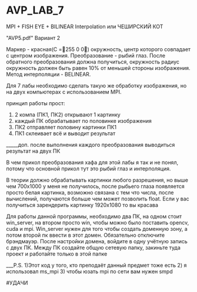 # AVP_LAB_7
MPI  +  FISH EYE  +  BILINEAR Interpolation 
или
ЧЕШИРСКИЙ КОТ


"AVP5.pdf" Вариант 2

Маркер - красная(C =255 0 0) окружность, центр которого совпадает с центром изображения. Преобразование - рыбий глаз. После обратного преобразования
должна получиться, окружность радиус окружность должен быть равен 10% от меньшей стороны
изображения. Метод интерполяции - BELINEAR.

Для 7 лабы необходимо сделать такую же обработку изображения, но на двух компьютерах с использованием MPI.

принцип работы прост:
1) 2 компа (ПК1, ПК2) открывают 1 картинку
2) каждый ПК обрабатывает по половинке изображения
3) ПК2 отправляет половину картинки ПК1
4) ПК1 склеивает всё и выводит результат

_____доп. после выполнения каждого преобразования выводиться результат на двух ПК

В чем прикол преобразования хафа для этой лабы я так и не понял, потому что основной прикол тут это рыбий глаз и интерполяция.

В теории должно обрабатывать картинки любого разрешения, но выше чем 700х1000 у меня не получилось, после рыбьего глаза появляется просто белая картинка, 
возможно связана с тем что числа, после вычислений, получаются больше чем может позволить float. Если у вас получиться зарендерить картинку 1920х1080 то вы красава

Для работы данной программы, необходимо два ПК, на одном стоит win_server, на втором просто win, чтобы можно было поставить opencv, cuda и mpi.
Win_server нужен для того чтобы создать доменную зону, а потом второй пк ввести в этот домен. Обязательно отключите брэндмауэр.
После настройки домена, войдите в одну учётную запись с двух ПК. Между ПК создайте общую сетевую папку, закиньте туда проект и работайте только в этой папке

___P.S. 1)Этот код у того, кто преподаёт данный предмет тоже есть 2) я использовал ms_mpi 3) чтобы юзать mpi по сети вам нужен smpd 


#УДАЧИ
